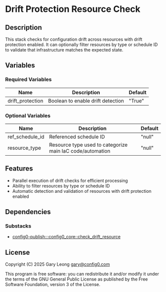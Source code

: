 # Drift Protection Resource Check

## Description
This stack checks for configuration drift across resources with drift protection enabled. It can optionally filter resources by type or schedule ID to validate that infrastructure matches the expected state.

## Variables

### Required Variables
| Name | Description | Default |
|------|-------------|---------|
| drift_protection | Boolean to enable drift detection | "True" |

### Optional Variables
| Name | Description | Default |
|------|-------------|---------|
| ref_schedule_id | Referenced schedule ID | "null" |
| resource_type | Resource type used to categorize main IaC code/automation | "null" |

## Features
- Parallel execution of drift checks for efficient processing
- Ability to filter resources by type or schedule ID
- Automatic detection and validation of resources with drift protection enabled

## Dependencies

### Substacks
- [config0-publish:::config0_core::check_drift_resource](https://api-app.config0.com/web_api/v1.0/stacks/config0-publish/config0_core/check_drift_resource)

## License
Copyright (C) 2025 Gary Leong <gary@config0.com>

This program is free software: you can redistribute it and/or modify
it under the terms of the GNU General Public License as published by
the Free Software Foundation, version 3 of the License.